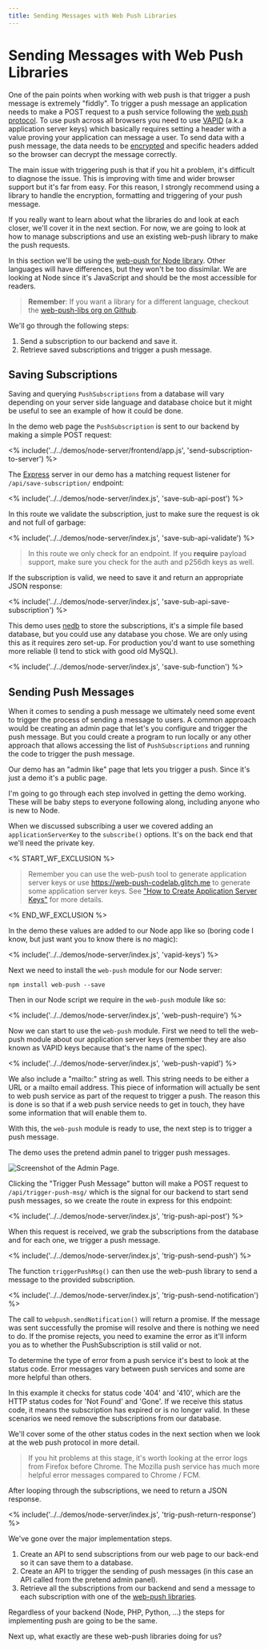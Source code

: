 ```yaml
---
title: Sending Messages with Web Push Libraries
---
```


# Sending Messages with Web Push Libraries

One of the pain points when working with web push is that trigger a push message is extremely "fiddly". To trigger a push message an application needs to make a POST request to a push service following the [web push protocol](https://tools.ietf.org/html/draft-ietf-webpush-protocol). To use push across all browsers you need to use [VAPID](https://tools.ietf.org/html/draft-thomson-webpush-vapid) (a.k.a application server keys) which basically requires setting a header with a value proving your application can message a user. To send data with a push message, the data needs to be [encrypted](https://tools.ietf.org/html/draft-ietf-webpush-encryption) and specific headers added so the browser can decrypt the message correctly.

The main issue with triggering push is that if you hit a problem, it's difficult to diagnose the issue. This is improving with time and wider browser support but it's far from easy. For this reason, I strongly recommend using a library to handle the encryption, formatting and triggering of your push message.

If you really want to learn about what the libraries do and look at each closer, we'll cover it in the next section. For now, we are going to look at how to manage subscriptions and use an existing web-push library to make the push requests.

In this section we'll be using the [ web-push for Node library](https://github.com/web-push-libs/web-push). Other languages will have differences, but they won't be too dissimilar. We are looking at Node since it's JavaScript and should be the most accessible for readers.

> **Remember**: If you want a library for a different language, checkout the [web-push-libs org on Github](https://github.com/web-push-libs/).

We'll go through the following steps:

1. Send a subscription to our backend and save it.
1. Retrieve saved subscriptions and trigger a push message.

## Saving Subscriptions

Saving and querying `PushSubscriptions` from a database will vary depending on
your server side language and database choice but it might be useful to see
an example of how it could be done.

In the demo web page the `PushSubscription` is sent to our backend by making a simple POST request:

<% include('../../demos/node-server/frontend/app.js', 'send-subscription-to-server') %>

The [Express](http://expressjs.com/) server in our demo has a matching request listener for `/api/save-subscription/` endpoint:

<% include('../../demos/node-server/index.js', 'save-sub-api-post') %>

In this route we validate the subscription, just to make sure the request is ok and not full of garbage:

<% include('../../demos/node-server/index.js', 'save-sub-api-validate') %>

> In this route we only check for an endpoint. If you **require** payload support, make sure you check for the auth and p256dh keys as well.

If the subscription is valid, we need to save it and return an appropriate
JSON response:

<% include('../../demos/node-server/index.js', 'save-sub-api-save-subscription') %>

This demo uses [nedb](https://github.com/louischatriot/nedb) to store the subscriptions, it's a simple file based database, but you could use any database you chose. We are only using this as it requires zero set-up. For production you'd want to use something more reliable (I tend to stick with good old MySQL).

<% include('../../demos/node-server/index.js', 'save-sub-function') %>

## Sending Push Messages

When it comes to sending a push message we ultimately need some event to trigger the process of sending a message to users. A common approach would be creating an admin page that let's you configure and trigger the push message. But you could create a program to run locally or any other approach that allows accessing the list of `PushSubscriptions` and running the code to trigger the push message.

Our demo has an "admin like" page that lets you trigger a push. Since it's just a demo it's a public page.

I'm going to go through each step involved in getting the demo working. These will be baby steps to everyone following along, including anyone who is new to Node.

When we discussed subscribing a user we covered adding an `applicationServerKey` to the `subscribe()` options. It's on the back end that we'll need the private key.

<% START_WF_EXCLUSION %>

> Remember you can use the web-push tool to generate application server keys or use https://web-push-codelab.glitch.me to generate some application server keys. See ["How to Create Application Server Keys"](/chapter-02/01-subscribing-a-user/#how-to-create-application-server-keys) for more details.

<% END_WF_EXCLUSION %>

In the demo these values are added to our Node app like so (boring code I know, but just want you to know there is no magic):

<% include('../../demos/node-server/index.js', 'vapid-keys') %>

Next we need to install the `web-push` module for our Node server:

    npm install web-push --save

Then in our Node script we require in the `web-push` module
like so:

<% include('../../demos/node-server/index.js', 'web-push-require') %>

Now we can start to use the `web-push` module. First we need to tell the web-push module about our application server keys (remember they are also known as VAPID keys because that's the name of the spec).

<% include('../../demos/node-server/index.js', 'web-push-vapid') %>

We also include a "mailto:" string as well. This string needs to be either a URL or a mailto email address. This piece of information will actually be sent to web push service as part of the request to trigger a push. The reason this is done is so that if a web push service needs to get in touch, they have some information that will enable them to.

With this, the `web-push` module is ready to use, the next step is to trigger a push message.

The demo uses the pretend admin panel to trigger push messages.

![Screenshot of the Admin Page.](/images/demo-admin-page.png)

Clicking the "Trigger Push Message" button will make a POST request to `/api/trigger-push-msg/` which is the signal for our backend to start send push messages, so we create the route in express for this endpoint:

<% include('../../demos/node-server/index.js', 'trig-push-api-post') %>

When this request is received, we grab the subscriptions from the database and
for each one, we trigger a push message.

<% include('../../demos/node-server/index.js', 'trig-push-send-push') %>

The function `triggerPushMsg()` can then use the web-push library to send a message to the provided subscription.

<% include('../../demos/node-server/index.js', 'trig-push-send-notification') %>

The call to `webpush.sendNotification()` will return a promise. If the message was sent successfully the promise will resolve and there is nothing we need to do. If the promise rejects, you need to examine the error as it'll inform you as to whether the PushSubscription is still valid or not.

To determine the type of error from a push service it's best to look at the status code. Error messages vary between push services and some are more helpful than others.

In this example it checks for status code '404' and '410', which are the HTTP status codes for 'Not Found' and 'Gone'. If we receive this status code, it means the subscription has expired or is no longer valid. In these scenarios we need remove the subscriptions from our database.

We'll cover some of the other status codes in the next section when we look at the web push protocol in more detail.

> If you hit problems at this stage, it's worth looking at the error logs from Firefox before Chrome. The Mozilla push service has much more helpful error messages compared to Chrome / FCM.

After looping through the subscriptions, we need to return a JSON response.

<% include('../../demos/node-server/index.js', 'trig-push-return-response') %>

We've gone over the major implementation steps.

1. Create an API to send subscriptions from our web page to our back-end so it can save them to a database.
1. Create an API to trigger the sending of push messages (in this case an API called from the pretend admin panel).
1. Retrieve all the subscriptions from our backend and send a message to each subscription with one of the [web-push libraries](https://github.com/web-push-libs/).

Regardless of your backend (Node, PHP, Python, ...) the steps for implementing push are going to be the same.

Next up, what exactly are these web-push libraries doing for us?
